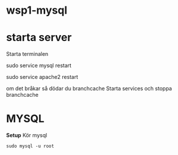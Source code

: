 # wsp1-mysql

# starta server

Starta terminalen

  sudo service mysql restart
  
  sudo service apache2   restart
  
  om det bråkar så dödar du branchcache
  Starta services och stoppa branchcache

# MYSQL

**Setup**
Kör mysql

    sudo mysql -u root
